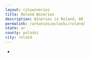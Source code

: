 ```yaml
---
layout: citywineries
title: Roland Wineries
description: Wineries in Roland, AR
permalink: /arkansas/pulaski/roland/
state: ar
county: pulaski
city: roland
---
```

-
